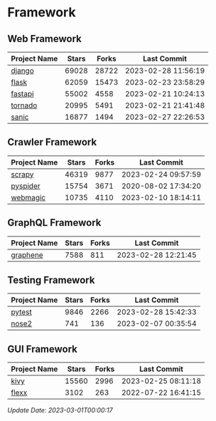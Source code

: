 # Framework

## Web Framework
| Project Name | Stars | Forks | Last Commit |
| ------------ | ----- | ----- | ----------- |
| [django](https://github.com/django/django) | 69028 | 28722 | 2023-02-28 11:56:19 |
| [flask](https://github.com/pallets/flask) | 62059 | 15473 | 2023-02-23 23:58:29 |
| [fastapi](https://github.com/tiangolo/fastapi) | 55002 | 4558 | 2023-02-21 10:24:13 |
| [tornado](https://github.com/tornadoweb/tornado) | 20995 | 5491 | 2023-02-21 21:41:48 |
| [sanic](https://github.com/sanic-org/sanic) | 16877 | 1494 | 2023-02-27 22:26:53 |

## Crawler Framework
| Project Name | Stars | Forks | Last Commit |
| ------------ | ----- | ----- | ----------- |
| [scrapy](https://github.com/scrapy/scrapy) | 46319 | 9877 | 2023-02-24 09:57:59 |
| [pyspider](https://github.com/binux/pyspider) | 15754 | 3671 | 2020-08-02 17:34:20 |
| [webmagic](https://github.com/code4craft/webmagic) | 10735 | 4110 | 2023-02-10 18:14:11 |

## GraphQL Framework
| Project Name | Stars | Forks | Last Commit |
| ------------ | ----- | ----- | ----------- |
| [graphene](https://github.com/graphql-python/graphene) | 7588 | 811 | 2023-02-28 12:21:45 |

## Testing Framework
| Project Name | Stars | Forks | Last Commit |
| ------------ | ----- | ----- | ----------- |
| [pytest](https://github.com/pytest-dev/pytest) | 9846 | 2266 | 2023-02-28 15:42:33 |
| [nose2](https://github.com/nose-devs/nose2) | 741 | 136 | 2023-02-07 00:35:54 |

## GUI Framework
| Project Name | Stars | Forks | Last Commit |
| ------------ | ----- | ----- | ----------- |
| [kivy](https://github.com/kivy/kivy) | 15560 | 2996 | 2023-02-25 08:11:18 |
| [flexx](https://github.com/flexxui/flexx) | 3102 | 263 | 2022-07-22 16:41:15 |

*Update Date: 2023-03-01T00:00:17*